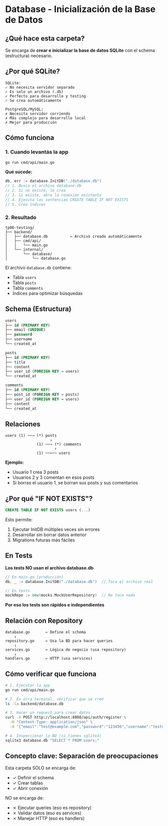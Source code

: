 # Database - Inicialización de la Base de Datos

## ¿Qué hace esta carpeta?

Se encarga de **crear e inicializar la base de datos SQLite** con el schema (estructura) necesario.

## ¿Por qué SQLite?

```
SQLite:
✓ No necesita servidor separado
✓ Es solo un archivo (.db)
✓ Perfecto para desarrollo y testing
✓ Se crea automáticamente

PostgreSQL/MySQL:
✗ Necesita servidor corriendo
✗ Más complejo para desarrollo local
✗ Mejor para producción
```

## Cómo funciona

### 1. Cuando levantás la app

```bash
go run cmd/api/main.go
```

**Qué sucede:**
```go
db, err := database.InitDB("./database.db")
// 1. Busca el archivo database.db
// 2. Si no existe, lo crea
// 3. Si existe, abre la conexión existente
// 4. Ejecuta las sentencias CREATE TABLE IF NOT EXISTS
// 5. Crea índices
```

### 2. Resultado

```
tp06-testing/
├── backend/
│   ├── database.db          ← Archivo creado automáticamente
│   ├── cmd/api/
│   │   └── main.go
│   └── internal/
│       └── database/
│           └── database.go
```

El archivo `database.db` contiene:
- Tabla `users`
- Tabla `posts`
- Tabla `comments`
- Índices para optimizar búsquedas

## Schema (Estructura)

```sql
users
├── id (PRIMARY KEY)
├── email (UNIQUE)
├── password
├── username
└── created_at

posts
├── id (PRIMARY KEY)
├── title
├── content
├── user_id (FOREIGN KEY → users)
└── created_at

comments
├── id (PRIMARY KEY)
├── post_id (FOREIGN KEY → posts)
├── user_id (FOREIGN KEY → users)
├── content
└── created_at
```

## Relaciones

```
users (1) ──→ (*) posts
                    ↓
              (1) ──→ (*) comments
                      ↑
              (1) ──←── users
```

**Ejemplo:**
- Usuario 1 crea 3 posts
- Usuarios 2 y 3 comentan en esos posts
- Si borras el usuario 1, se borran sus posts y sus comentarios

## ¿Por qué "IF NOT EXISTS"?

```sql
CREATE TABLE IF NOT EXISTS users (...)
```

Esto permite:
1. Ejecutar InitDB múltiples veces sin errores
2. Desarrollar sin borrar datos anterior
3. Migrations futuras más fáciles

## En Tests

**Los tests NO usan el archivo database.db**

```go
// En main.go (producción)
db, _ := database.InitDB("./database.db")  // Toca el archivo real

// En tests
mockRepo := new(mocks.MockUserRepository)  // No toca nada
```

**Por eso los tests son rápidos e independientes**

## Relación con Repository

```
database.go       ← Define el schema
    ↓
repository.go     ← Usa la BD para hacer queries
    ↓
services.go       ← Lógica de negocio (usa repository)
    ↓
handlers.go       ← HTTP (usa services)
```

## Cómo verificar que funciona

```bash
# 1. Ejecutar la app
go run cmd/api/main.go

# 2. En otra terminal, verificar que se creó
ls -la backend/database.db

# 3. Hacer un request para crear datos
curl -X POST http://localhost:8080/api/auth/register \
  -H "Content-Type: application/json" \
  -d '{"email":"test@example.com","password":"123456","username":"testuser"}'

# 4. Inspeccionar la BD (si tienes sqlite3)
sqlite3 database.db "SELECT * FROM users;"
```

## Concepto clave: Separación de preocupaciones

Esta carpeta SOLO se encarga de:
- ✓ Definir el schema
- ✓ Crear tablas
- ✓ Abrir conexión

NO se encarga de:
- ✗ Ejecutar queries (eso es repository)
- ✗ Validar datos (eso es services)
- ✗ Manejar HTTP (eso es handlers)